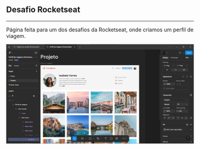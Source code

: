 ## Desafio Rocketseat
---
Página feita para um dos desafios da Rocketseat,
onde criamos um perfil de viagem.

![Capturada tela](assets/img/captura.jpg)